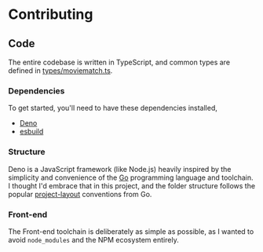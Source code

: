 # Contributing

## Code

The entire codebase is written in TypeScript, and common types are defined in [types/moviematch.ts](types/moviematch.ts).

### Dependencies

To get started, you'll need to have these dependencies installed,

- [Deno](https://deno.land)
- [esbuild](https://esbuild.github.io)

### Structure

Deno is a JavaScript framework (like Node.js) heavily inspired by the simplicity and convenience of the [Go](http://golang.org) programming language and toolchain. I thought I'd embrace that in this project, and the folder structure follows the popular [project-layout](https://github.com/golang-standards/project-layout) conventions from Go.

### Front-end

The Front-end toolchain is deliberately as simple as possible, as I wanted to avoid `node_modules` and the NPM ecosystem entirely.